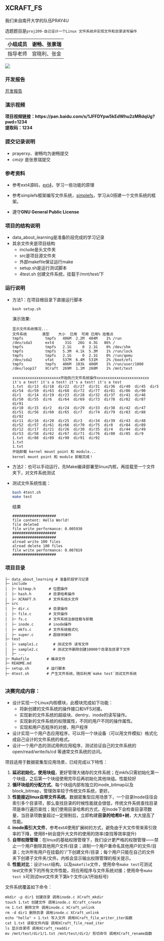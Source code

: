 ## XCRAFT_FS

我们来自南开大学的队伍PRAY4U

选题题目是`proj209-自己设计一个Linux 文件系统并实现文件和目录读写操作`

| 小组成员 | 谢畅、张景瑞 |
| -------- | ------------ |
| 指导老师 | 宫晓利、张金 |

![](./show.gif)

### 开发报告

[开发报告](./XCRAFT开发文档.pdf)



### 演示视频

<div>
    <b>项目视频链接：https://pan.baidu.com/s/1JFFDYpw5kEdWhu2zMRdqUg?pwd=1234</b><br>
    <b>提取码：1234</b><br>
</div>




### 提交记录说明

- prayerxy、谢畅均为谢畅提交
- cmzjr 是张景瑞提交

### 参考资料

- 参考ext4源码，[ext4](https://github.com/torvalds/linux/tree/master/fs/ext4)，学习一些功能的原理

- 参考simplefs框架编写文件系统，[simplefs](https://github.com/psankar/simplefs)，学习从0搭建一个文件系统的框架。

- 遵守**GNU General Public License**

  



### 项目的结构说明

- data_about_learning是准备阶段完成的学习记录
- 其余文件夹是项目结构
  - include是头文件夹
  - src是项目源文件夹
  - 外部makefile保证运行make
  - setup.sh是运行测试脚本
  - 4test.sh 创建文件系统，挂载于/mnt/test/下

### 运行说明

- 方法1：在项目根目录下直接运行脚本

  ```
  bash setup.sh
  ```

  演示效果:

  ```
  显示文件系统情况...
  文件系统       类型    大小  已用  可用 已用% 挂载点
  tmpfs          tmpfs   406M  2.2M  404M    1% /run
  /dev/sda3      ext4     31G   26G  4.3G   86% /
  tmpfs          tmpfs   2.1G     0  2.1G    0% /dev/shm
  tmpfs          tmpfs   5.3M  4.1k  5.3M    1% /run/lock
  tmpfs          tmpfs   2.1G     0  2.1G    0% /run/qemu
  /dev/sda2      vfat    537M  6.4M  531M    2% /boot/efi
  tmpfs          tmpfs   406M  103k  406M    1% /run/user/1000
  /dev/loop17    XCraft  269M  1.1M  268M    1% /mnt/test
  
  xxxxxxxxxxxxxxxxxxxxxx开始执行文件系统操作xxxxxxxxxxxxxxxxxxxxxxxx
  it's a test! it's a test! it's a test! it's a test
  1.txt  dir13  dir18  dir22  dir27  dir31  dir36  dir40  dir45  dir5   dir54  dir59  dir63  dir68  dir72  dir77  dir81  dir86  dir90
  dir1   dir14  dir19  dir23  dir28  dir32  dir37  dir41  dir46  dir50  dir55  dir6   dir64  dir69  dir73  dir78  dir82  dir87  dir91
  dir10  dir15  dir2   dir24  dir29  dir33  dir38  dir42  dir47  dir51  dir56  dir60  dir65  dir7   dir74  dir79  dir83  dir88  dir92
  dir11  dir16  dir20  dir25  dir3   dir34  dir39  dir43  dir48  dir52  dir57  dir61  dir66  dir70  dir75  dir8   dir84  dir89
  dir12  dir17  dir21  dir26  dir30  dir35  dir4   dir44  dir49  dir53  dir58  dir62  dir67  dir71  dir76  dir80  dir85  dir9
  1.txt  dir88  dir89  dir90  dir91  dir92
  1.txt
  1.txt
  开始卸载 kernel mount point 和 module...
  kernel mount point 和 module 卸载完成！
  ```

  

- 方法2：也可以手动运行，先Make编译部署至linux内核，再挂载至一个文件夹下，对文件系统测试

- 测试文件系统性能：

  ```sh
  bash 4test.sh
  make test
  ```

  结果

  ```
  ####################
  file content: Hello World!
  file deleted
  file write performance: 0.005930
  ####################
  ####################
  alread write 100 files
  alread delete 100 files
  file write performance: 0.007819
  ####################
  ```

  


### 项目目录



```
├─ data_about_learning # 准备阶段学习记录
├─ include
│  ├─ bitmap.h      # 位图操作
│  ├─ hash.h        # 目录哈希操作
│  ├─ XCRAFT.h      # 文件系统头文件
├─ src
│  ├─ dir.c         # 目录操作
│  ├─ file.c        # 文件操作
│  ├─ fs.c          # 文件系统注册挂载与卸载
│  ├─ inode.c       # inode操作
│  ├─ mkfs.c        # 文件系统格式化
│  ├─ super.c       # 超级块操作
├─ test
│  ├─ sample1.c       # 测试文件 读写文件
│  ├─ sample2.c       # 测试文件删除创建10000个目录及目录下文件
│  ├─ ...             
├─ Makefile        # 编译文件
├─ README.md
├─ setup.sh        # 运行脚本
├─ 4test.sh        # 产生文件系统，随后利用`make test`测试文件系统


```




### 决赛完成内容：

- 设计实现一个Linux内核模块，此模块完成如下功能：
  - 将新创建的文件系统的操作接口和VFS对接。
  - 实现新的文件系统的超级块、dentry、inode的读写操作。
  - 实现新的文件系统的权限属性，不同的用户不同的操作属性。
  - 实现和用户态程序的对接，用户程序
- 设计实现一个用户态应用程序，可以将一个块设备（可以用文件模拟）格式化成自己设计的文件系统的格式。
- 设计一个用户态的测试用例应用程序，测试验证自己的文件系统的open/read/write/ls/cd 等通常文件系统的访问。



项目适用于数据密集型应用场景，已经完成以下特性：

1. **延迟初始化，使用块组**，更好管理大储存的文件系统；在mkfs只需初始化第一个块组，之后第一个块组使用完毕后再初始化其他块组。性能较好
2. **循环块组的分配方式**。每个块组内部有独立的inode_bitmap以及block_bitmap，管理效率较于传统文件系统，更好。
3. **性能接近linux自带文件系统**。数据密集型应用场景下，一个目录Inode往往会索引多个目录项，那么查找目录的时候性能就会很低，传统文件系统查找目录项是串行遍历查找；我们使用目录哈希的方式，在Inode下会检查目录项数量，当目录项数量超过一定限制后，立即构建**目录的哈希B+树**，大大提高了性能。
4. **inode索引大文件**，参考ext4使用扩展树的方式，避免由于大文件带来索引效率的下降，使用B+树会提升大文件的使用的效率(查找等效率提升)
5. **自带权限管理**：在linux的基础权限管理下，我们设计更严格的权限管理——禁止一个用户删除其他用户文件/目录；进制一个用户重命名其他用户的文件/目录；允许所有用户在挂载的'/'下创建文件/目录；每个用户只能在自己的文件夹下创建子文件夹/文件。内核会显示输出权限管理的相关提示。
6. **性能对比**：设计`test`结构，以及`makefile`文件，使用命令`make test`可测试test文件夹下的所有文件性能，将应用程序与文件系统对接；使用命令`make test k`可测试test文件夹下第k个文件(从1开始标号)

文件系统覆盖如下命令：

```shell
mkdir -p dir1 创建目录 调用inode.c XCraft_mkdir
touch 1.txt 创建文件 调用inode.c XCraft_create
rm 1.txt 删除文件 调用inode.c XCraft_unlink
rm -d dir1 删除目录 调用inode.c XCraft_unlink
echo "hello" > 1.txt 写入文件 调用XCraft_file_writer_iter函数
cat 1.txt 读取文件内容 调用XCraft_file_read_iter
ls 显示目录项 调用XCraft_readdir
mv /mnt/test/dir1/1.txt /mnt/test/dir2/ 剪切命令 调用XCraft_rename函数
```